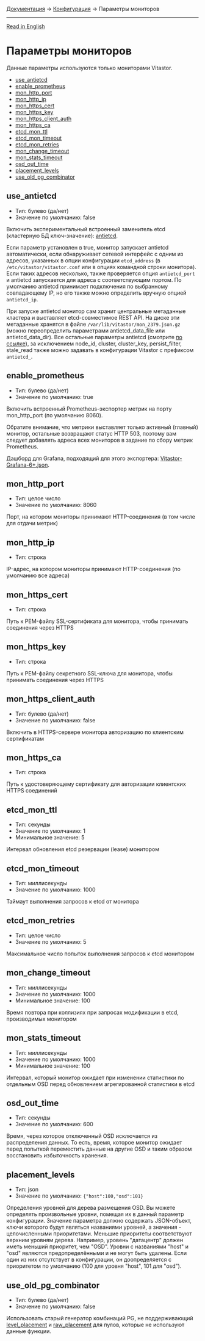 [Документация](../../README-ru.md#документация) → [Конфигурация](../config.ru.md) → Параметры мониторов

-----

[Read in English](monitor.en.md)

# Параметры мониторов

Данные параметры используются только мониторами Vitastor.

- [use_antietcd](#use_antietcd)
- [enable_prometheus](#enable_prometheus)
- [mon_http_port](#mon_http_port)
- [mon_http_ip](#mon_http_ip)
- [mon_https_cert](#mon_https_cert)
- [mon_https_key](#mon_https_key)
- [mon_https_client_auth](#mon_https_client_auth)
- [mon_https_ca](#mon_https_ca)
- [etcd_mon_ttl](#etcd_mon_ttl)
- [etcd_mon_timeout](#etcd_mon_timeout)
- [etcd_mon_retries](#etcd_mon_retries)
- [mon_change_timeout](#mon_change_timeout)
- [mon_stats_timeout](#mon_stats_timeout)
- [osd_out_time](#osd_out_time)
- [placement_levels](#placement_levels)
- [use_old_pg_combinator](#use_old_pg_combinator)

## use_antietcd

- Тип: булево (да/нет)
- Значение по умолчанию: false

Включить экспериментальный встроенный заменитель etcd (кластерную БД ключ-значение):
[antietcd](https://git.yourcmc.ru/vitalif/antietcd/).

Если параметр установлен в true, монитор запускает antietcd автоматически,
если обнаруживает сетевой интерфейс с одним из адресов, указанных в опции
конфигурации `etcd_address` (в `/etc/vitastor/vitastor.conf` или в опциях
командной строки монитора). Если таких адресов несколько, также проверяется
опция `antietcd_port` и antietcd запускается для адреса с соответствующим
портом. По умолчанию antietcd принимает подключения по выбранному совпадающему
IP, но его также можно определить вручную опцией `antietcd_ip`.

При запуске antietcd монитор сам хранит центральные метаданные кластера и
выставляет etcd-совместимое REST API. На диске эти метаданные хранятся в файле
`/var/lib/vitastor/mon_2379.json.gz` (можно переопределить параметрами
antietcd_data_file или antietcd_data_dir). Все остальные параметры antietcd
(смотрите [по ссылке](https://git.yourcmc.ru/vitalif/antietcd/)), за исключением
node_id, cluster, cluster_key, persist_filter, stale_read также можно задавать
в конфигурации Vitastor с префиксом `antietcd_`.

## enable_prometheus

- Тип: булево (да/нет)
- Значение по умолчанию: true

Включить встроенный Prometheus-экспортер метрик на порту mon_http_port (по умолчанию 8060).

Обратите внимание, что метрики выставляет только активный (главный) монитор, остальные
возвращают статус HTTP 503, поэтому вам следует добавлять адреса всех мониторов
в задание по сбору метрик Prometheus.

Дашборд для Grafana, подходящий для этого экспортера: [Vitastor-Grafana-6+.json](../../mon/scripts/Vitastor-Grafana-6+.json).

## mon_http_port

- Тип: целое число
- Значение по умолчанию: 8060

Порт, на котором мониторы принимают HTTP-соединения (в том числе для отдачи метрик)

## mon_http_ip

- Тип: строка

IP-адрес, на котором мониторы принимают HTTP-соединения (по умолчанию все адреса)

## mon_https_cert

- Тип: строка

Путь к PEM-файлу SSL-сертификата для монитора, чтобы принимать соединения через HTTPS

## mon_https_key

- Тип: строка

Путь к PEM-файлу секретного SSL-ключа для монитора, чтобы принимать соединения через HTTPS

## mon_https_client_auth

- Тип: булево (да/нет)
- Значение по умолчанию: false

Включить в HTTPS-сервере монитора авторизацию по клиентским сертификатам

## mon_https_ca

- Тип: строка

Путь к удостоверяющему сертификату для авторизации клиентских HTTPS соединений

## etcd_mon_ttl

- Тип: секунды
- Значение по умолчанию: 1
- Минимальное значение: 5

Интервал обновления etcd резервации (lease) монитором

## etcd_mon_timeout

- Тип: миллисекунды
- Значение по умолчанию: 1000

Таймаут выполнения запросов к etcd от монитора

## etcd_mon_retries

- Тип: целое число
- Значение по умолчанию: 5

Максимальное число попыток выполнения запросов к etcd монитором

## mon_change_timeout

- Тип: миллисекунды
- Значение по умолчанию: 1000
- Минимальное значение: 100

Время повтора при коллизиях при запросах модификации в etcd, производимых монитором

## mon_stats_timeout

- Тип: миллисекунды
- Значение по умолчанию: 1000
- Минимальное значение: 100

Интервал, который монитор ожидает при изменении статистики по отдельным
OSD перед обновлением агрегированной статистики в etcd

## osd_out_time

- Тип: секунды
- Значение по умолчанию: 600

Время, через которое отключенный OSD исключается из распределения данных.
То есть, время, которое монитор ожидает перед попыткой переместить данные
на другие OSD и таким образом восстановить избыточность хранения.

## placement_levels

- Тип: json
- Значение по умолчанию: `{"host":100,"osd":101}`

Определения уровней для дерева размещения OSD. Вы можете определять
произвольные уровни, помещая их в данный параметр конфигурации. Значение
параметра должно содержать JSON-объект, ключи которого будут являться
названиями уровней, а значения - целочисленными приоритетами. Меньшие
приоритеты соответствуют верхним уровням дерева. Например, уровень
"датацентр" должен иметь меньший приоритет, чем "OSD". Уровни с названиями
"host" и "osd" являются предопределёнными и не могут быть удалены. Если
один из них отсутствует в конфигурации, он доопределяется с приоритетом по
умолчанию (100 для уровня "host", 101 для "osd").

## use_old_pg_combinator

- Тип: булево (да/нет)
- Значение по умолчанию: false

Использовать старый генератор комбинаций PG, не поддерживающий [level_placement](pool.ru.md#level_placement)
и [raw_placement](pool.ru.md#raw_placement) для пулов, которые не используют данные функции.
